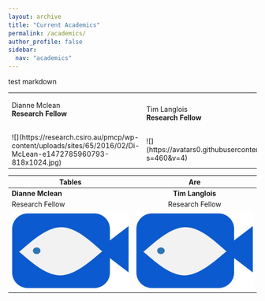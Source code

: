 ```yaml
---
layout: archive
title: "Current Academics"
permalink: /academics/
author_profile: false
sidebar:
  nav: "academics"
---
```


test markdown


<table style="width:100%">
  <tr>
    <td class="left"><p>Dianne Mclean<br>
    <strong>Research Fellow</strong></p><br>![](https://research.csiro.au/pmcp/wp-content/uploads/sites/65/2016/02/Di-McLean-e1472785960793-818x1024.jpg)</td>
    <td class="right"><p>Tim Langlois<br>
    <strong>Research Fellow</strong></p><br>![](https://avatars0.githubusercontent.com/u/14978794?s=460&v=4)</td>
  </tr>

</table>


| Tables        | Are           |
| ------------- |:-------------:|
| **Dianne Mclean**  | **Tim Langlois**   |
|Research Fellow |Research Fellow |
|![test](images/MEGLogo.jpg)|![test](images/MEGLogo.jpg)|
